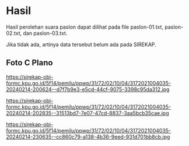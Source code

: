 # Hasil

Hasil perolehan suara paslon dapat dilihat pada file paslon-01.txt, paslon-02.txt, dan paslon-03.txt.

Jika tidak ada, artinya data tersebut belum ada pada SIREKAP.

## Foto C Plano

https://sirekap-obj-formc.kpu.go.id/5f14/pemilu/ppwp/31/72/02/10/04/3172021004035-20240214-200624--d7f7b9e3-e5cd-44cf-9075-3398c95da312.jpg

https://sirekap-obj-formc.kpu.go.id/5f14/pemilu/ppwp/31/72/02/10/04/3172021004035-20240214-202835--31513bd7-7e07-47cd-8837-3aa5bcb35cae.jpg

https://sirekap-obj-formc.kpu.go.id/5f14/pemilu/ppwp/31/72/02/10/04/3172021004035-20240214-230635--cc860c79-a138-4b36-9eed-931d701bb8cb.jpg
